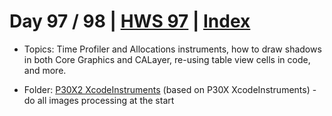 # Day 97 / 98 | [HWS 97](https://www.hackingwithswift.com/100/97) | [Index](https://github.com/JulesMoorhouse/100DaysOfSwift/blob/master/README.md)

- Topics: Time Profiler and Allocations instruments, how to draw shadows in both Core Graphics and CALayer, re-using table view cells in code, and more.

- Folder: [P30X2 XcodeInstruments](https://github.com/JulesMoorhouse/100DaysOfSwift/tree/master/P30X2%20XcodeInstruments/Project30) (based on P30X XcodeInstruments) - do all images processing at the start